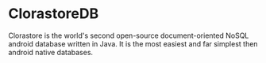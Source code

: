 # ClorastoreDB
Clorastore is the world's second open-source document-oriented NoSQL android database written in Java. It is the most easiest and far simplest then android native databases.
